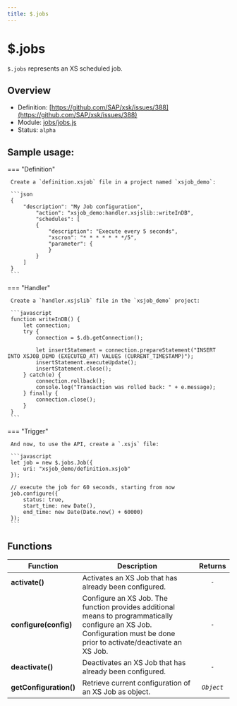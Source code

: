```yaml
---
title: $.jobs
---
```


$.jobs
===

`$.jobs` represents an XS scheduled job.


## Overview


- Definition: [https://github.com/SAP/xsk/issues/388](https://github.com/SAP/xsk/issues/388)
- Module: [jobs/jobs.js](https://github.com/SAP/xsk/blob/main/modules/api/api-xsjs/src/main/resources/META-INF/dirigible/xsk/jobs/jobs.js)
- Status: `alpha`


## Sample usage:


=== "Definition"

     Create a `definition.xsjob` file in a project named `xsjob_demo`:

     ```json
     {
         "description": "My Job configuration",
             "action": "xsjob_demo:handler.xsjslib::writeInDB",
             "schedules": [
             {
                 "description": "Execute every 5 seconds",
                 "xscron": "* * * * * * */5",
                 "parameter": {
                 }
             }
         ]
     }
     ```

=== "Handler"

     Create a `handler.xsjslib` file in the `xsjob_demo` project:

     ```javascript
     function writeInDB() {
         let connection;
         try {
             connection = $.db.getConnection();

             let insertStatement = connection.prepareStatement("INSERT INTO XSJOB_DEMO (EXECUTED_AT) VALUES (CURRENT_TIMESTAMP)");
             insertStatement.executeUpdate();
             insertStatement.close();
         } catch(e) {
             connection.rollback();
             console.log("Transaction was rolled back: " + e.message);
         } finally {
             connection.close();
         }
     }
     ```

=== "Trigger"

     And now, to use the API, create a `.xsjs` file:

     ```javascript
     let job = new $.jobs.Job({
         uri: "xsjob_demo/definition.xsjob"
     });

     // execute the job for 60 seconds, starting from now
     job.configure({
         status: true,
         start_time: new Date(),
         end_time: new Date(Date.now() + 60000)
     });
     ```

## Functions


| Function    | Description                                                     | Returns |
|------------|-----------------------------------------------------------------|:--------:|
| **activate()** | Activates an XS Job that has already been configured.          |   _`-`_   |
| **configure(config)** | Configure an XS Job. The function provides additional means to programmatically configure an XS Job. Configuration must be done prior to activate/deactivate an XS Job.           |   _`-`_   |
| **deactivate()** | Deactivates an XS Job that has already been configured.          |   _`-`_   |
| **getConfiguration()** | Retrieve current configuration of an XS Job as object.           |    _`Object`_   |

